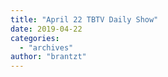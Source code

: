 ```yaml
---
title: "April 22 TBTV Daily Show"
date: 2019-04-22
categories: 
  - "archives"
author: "brantzt"
---
```



